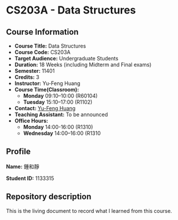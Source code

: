 # CS203A - Data Structures

## Course Information
- **Course Title:** Data Structures
- **Course Code:** CS203A
- **Target Audience:** Undergraduate Students
- **Duration:** 18 Weeks (including Midterm and Final exams)
- **Semester:** 11401
- **Credits:** 3
- **Instructor:** Yu-Feng Huang
- **Course Time(Classroom):**
  - **Monday** 09:10–10:00 (R60104)
  - **Tuesday** 15:10–17:00 (R1102)
- **Contact:** [Yu-Feng Huang](mailto:yfhuang@saturn.yzu.edu.tw)
- **Teaching Assistant:** To be announced
- **Office Hours:**
  - **Monday** 14:00-16:00 (R1310)
  - **Wednesday** 14:00–16:00 (R1310

## Profile
**Name:** 鍾和靜

**Student ID:** 1133315

## Repository description
This is the living document to record what I learned from this course.
